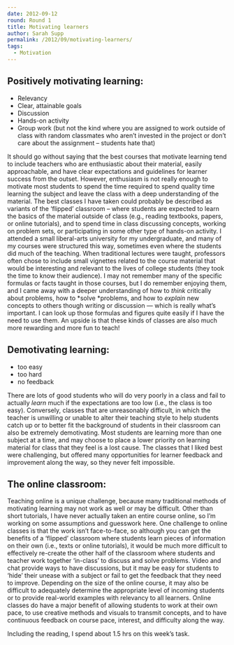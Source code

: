 ```yaml
---
date: 2012-09-12
round: Round 1
title: Motivating learners
author: Sarah Supp
permalink: /2012/09/motivating-learners/
tags:
  - Motivation
---
```

## **Positively motivating learning:**

*   Relevancy
*   Clear, attainable goals
*   Discussion
*   Hands-on activity
*   Group work (but not the kind where you are assigned to work outside of class with random classmates who aren&#8217;t invested in the project or don&#8217;t care about the assignment &#8211; students hate that)

It should go without saying that the best courses that motivate learning tend to include teachers who are enthusiastic about their material, easily approachable, and have clear expectations and guidelines for learner success from the outset. However, enthusiasm is not really enough to motivate most students to spend the time required to spend quality time learning the subject and leave the class with a deep understanding of the material. The best classes I have taken could probably be described as variants of the &#8216;flipped&#8217; classroom &#8211; where students are expected to learn the basics of the material outside of class (e.g., reading textbooks, papers, or online tutorials), and to spend time in class discussing concepts, working on problem sets, or participating in some other type of hands-on activity. I attended a small liberal-arts university for my undergraduate, and many of my courses were structured this way, sometimes even where the students did much of the teaching. When traditional lectures were taught, professors often chose to include small vignettes related to the course material that would be interesting and relevant to the lives of college students (they took the time to know their audience). I may not remember many of the specific formulas or facts taught in those courses, but I do remember enjoying them, and I came away with a deeper understanding of how to *think* critically about problems, how to *solve *problems, and how to *explain* new concepts to others though writing or discussion &#8212; which is really what&#8217;s important. I can look up those formulas and figures quite easily if I have the need to use them. An upside is that these kinds of classes are also much more rewarding and more fun to teach!

## **Demotivating learning:**

*   too easy
*   too hard
*   no feedback

There are lots of good students who will do very poorly in a class and fail to actually *learn* much if the expectations are too low (i.e., the class is too easy). Conversely, classes that are unreasonably difficult, in which the teacher is unwilling or unable to alter their teaching style to help students catch up or to better fit the background of students in their classroom can also be extremely demotivating. Most students are learning more than one subject at a time, and may choose to place a lower priority on learning material for class that they feel is a lost cause. The classes that I liked best were challenging, but offered many opportunities for learner feedback and improvement along the way, so they never felt impossible.

## **The online classroom:**

Teaching online is a unique challenge, because many traditional methods of motivating learning may not work as well or may be difficult. Other than short tutorials, I have never actually taken an entire course online, so I&#8217;m working on some assumptions and guesswork here. One challenge to online classes is that the work isn&#8217;t face-to-face, so although you can get the benefits of a &#8216;flipped&#8217; classroom where students learn pieces of information on their own (i.e., texts or online tutorials), it would be much more difficult to effectively re-create the other half of the classroom where students and teacher work together &#8216;in-class&#8217; to discuss and solve problems. Video and chat provide ways to have discussions, but it may be easy for students to &#8216;hide&#8217; their unease with a subject or fail to get the feedback that they need to improve. Depending on the size of the online course, it may also be difficult to adequately determine the appropriate level of incoming students or to provide real-world examples with relevancy to all learners. Online classes do have a major benefit of allowing students to work at their own pace, to use creative methods and visuals to transmit concepts, and to have continuous feedback on course pace, interest, and difficulty along the way.

Including the reading, I spend about 1.5 hrs on this week&#8217;s task.
